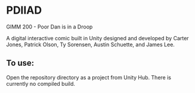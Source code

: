 # PDIIAD
GIMM 200 - Poor Dan is in a Droop

A digital interactive comic built in Unity designed and developed by Carter Jones, Patrick Olson, Ty Sorensen, Austin Schuette, and James Lee.


## To use:
Open the repository directory as a project from Unity Hub. There is currently no compiled build.
